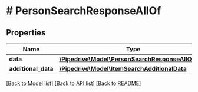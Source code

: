 # # PersonSearchResponseAllOf

## Properties

Name | Type | Description | Notes
------------ | ------------- | ------------- | -------------
**data** | [**\Pipedrive\Model\PersonSearchResponseAllOfData**](PersonSearchResponseAllOfData.md) |  | [optional]
**additional_data** | [**\Pipedrive\Model\ItemSearchAdditionalData**](ItemSearchAdditionalData.md) |  | [optional]

[[Back to Model list]](../../README.md#models) [[Back to API list]](../../README.md#endpoints) [[Back to README]](../../README.md)
